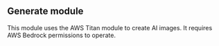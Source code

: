 ## Generate module

This module uses the AWS Titan module to create AI images. It requires AWS Bedrock permissions to operate.

